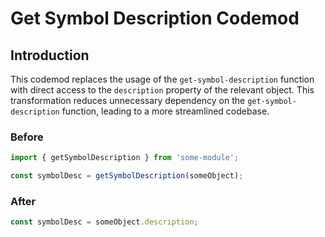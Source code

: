 # Get Symbol Description Codemod

## Introduction

This codemod replaces the usage of the `get-symbol-description` function with direct access to the `description` property of the relevant object. This transformation reduces unnecessary dependency on the `get-symbol-description` function, leading to a more streamlined codebase.

### Before

```javascript
import { getSymbolDescription } from 'some-module';

const symbolDesc = getSymbolDescription(someObject);
```

### After

```javascript
const symbolDesc = someObject.description;
```